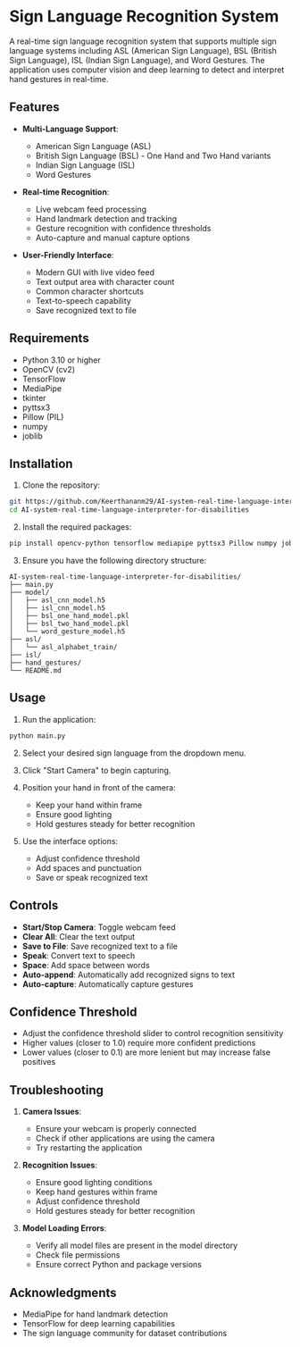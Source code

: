 # Sign Language Recognition System

A real-time sign language recognition system that supports multiple sign language systems including ASL (American Sign Language), BSL (British Sign Language), ISL (Indian Sign Language), and Word Gestures. The application uses computer vision and deep learning to detect and interpret hand gestures in real-time.

## Features

- **Multi-Language Support**:
  - American Sign Language (ASL)
  - British Sign Language (BSL) - One Hand and Two Hand variants
  - Indian Sign Language (ISL)
  - Word Gestures

- **Real-time Recognition**:
  - Live webcam feed processing
  - Hand landmark detection and tracking
  - Gesture recognition with confidence thresholds
  - Auto-capture and manual capture options

- **User-Friendly Interface**:
  - Modern GUI with live video feed
  - Text output area with character count
  - Common character shortcuts
  - Text-to-speech capability
  - Save recognized text to file

## Requirements

- Python 3.10 or higher
- OpenCV (cv2)
- TensorFlow
- MediaPipe
- tkinter
- pyttsx3
- Pillow (PIL)
- numpy
- joblib

## Installation

1. Clone the repository:
```bash
git https://github.com/Keerthananm29/AI-system-real-time-language-interpreter-for-disabilities.git
cd AI-system-real-time-language-interpreter-for-disabilities
```

2. Install the required packages:
```bash
pip install opencv-python tensorflow mediapipe pyttsx3 Pillow numpy joblib
```

3. Ensure you have the following directory structure:
```
AI-system-real-time-language-interpreter-for-disabilities/
├── main.py
├── model/
│   ├── asl_cnn_model.h5
│   ├── isl_cnn_model.h5
│   ├── bsl_one_hand_model.pkl
│   ├── bsl_two_hand_model.pkl
│   └── word_gesture_model.h5
├── asl/
│   └── asl_alphabet_train/
├── isl/
├── hand_gestures/
└── README.md
```

## Usage

1. Run the application:
```bash
python main.py
```

2. Select your desired sign language from the dropdown menu.

3. Click "Start Camera" to begin capturing.

4. Position your hand in front of the camera:
   - Keep your hand within frame
   - Ensure good lighting
   - Hold gestures steady for better recognition

5. Use the interface options:
   - Adjust confidence threshold
   - Add spaces and punctuation
   - Save or speak recognized text

## Controls

- **Start/Stop Camera**: Toggle webcam feed
- **Clear All**: Clear the text output
- **Save to File**: Save recognized text to a file
- **Speak**: Convert text to speech
- **Space**: Add space between words
- **Auto-append**: Automatically add recognized signs to text
- **Auto-capture**: Automatically capture gestures

## Confidence Threshold

- Adjust the confidence threshold slider to control recognition sensitivity
- Higher values (closer to 1.0) require more confident predictions
- Lower values (closer to 0.1) are more lenient but may increase false positives

## Troubleshooting

1. **Camera Issues**:
   - Ensure your webcam is properly connected
   - Check if other applications are using the camera
   - Try restarting the application

2. **Recognition Issues**:
   - Ensure good lighting conditions
   - Keep hand gestures within frame
   - Adjust confidence threshold
   - Hold gestures steady for better recognition

3. **Model Loading Errors**:
   - Verify all model files are present in the model directory
   - Check file permissions
   - Ensure correct Python and package versions


## Acknowledgments

- MediaPipe for hand landmark detection
- TensorFlow for deep learning capabilities
- The sign language community for dataset contributions